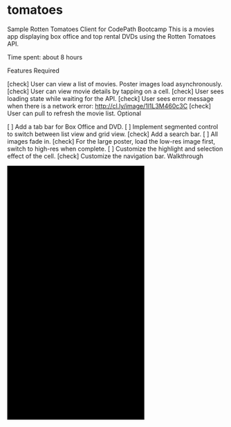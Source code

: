 # tomatoes
Sample Rotten Tomatoes Client for CodePath Bootcamp
This is a movies app displaying box office and top rental DVDs using the Rotten Tomatoes API.

Time spent: about 8 hours

Features
Required

[check] User can view a list of movies. Poster images load asynchronously.
[check] User can view movie details by tapping on a cell.
[check] User sees loading state while waiting for the API.
[check] User sees error message when there is a network error: http://cl.ly/image/1l1L3M460c3C
[check] User can pull to refresh the movie list.
Optional

[ ] Add a tab bar for Box Office and DVD.
[ ] Implement segmented control to switch between list view and grid view.
[check] Add a search bar.
[ ] All images fade in.
[check] For the large poster, load the low-res image first, switch to high-res when complete.
[ ] Customize the highlight and selection effect of the cell.
[check] Customize the navigation bar.
Walkthrough

![My Image](https://github.com/bryanmclellan/tomatoes/blob/master/tomatoesDemo.gif)
